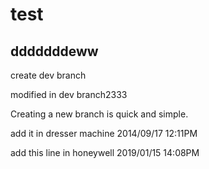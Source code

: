 test
====
dddddddeww
-----
create dev branch

modified in dev branch2333

Creating a new branch is quick and simple.

add it in dresser machine 2014/09/17 12:11PM

add this line in honeywell 2019/01/15 14:08PM